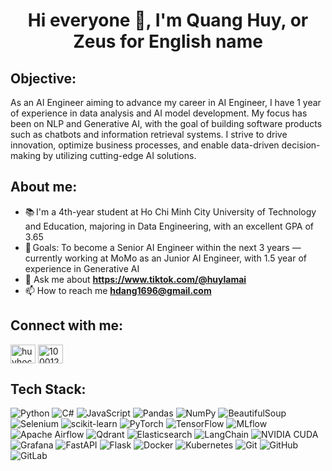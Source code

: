 <h1 align="center">Hi everyone 🫷, I'm Quang Huy, or Zeus for English name</h1>  

<h2 align="left">Objective:</h2>  

<p align="left"> As an AI Engineer aiming to advance my career in AI Engineer, I have 1 year of experience in data analysis and AI 
model development. My focus has been on NLP and Generative AI, with the goal of building software products such as 
chatbots and information retrieval systems. I strive to drive innovation, optimize business processes, and enable data-driven 
decision-making by utilizing cutting-edge AI solutions.</p>

<h2 align="left">About me:</h2>  

- 📚 I'm a 4th-year student at Ho Chi Minh City University of Technology and Education, majoring in Data Engineering, with an excellent GPA of 3.65
- 🎯 Goals: To become a Senior AI Engineer within the next 3 years — currently working at MoMo as an Junior AI Engineer, with 1.5 year of experience in Generative AI
- 💬 Ask me about **https://www.tiktok.com/@huylamai**
- 📫 How to reach me **hdang1696@gmail.com**

<h2 align="left">Connect with me:</h2>  
<p align="left">  
<a href="https://linkedin.com/in/huyhocdata" target="blank"><img align="center" src="https://raw.githubusercontent.com/rahuldkjain/github-profile-readme-generator/master/src/images/icons/Social/linked-in-alt.svg" alt="huyhocdata" height="30" width="40" /></a>  
<a href="https://fb.com/100012067900880" target="blank"><img align="center" src="https://raw.githubusercontent.com/rahuldkjain/github-profile-readme-generator/master/src/images/icons/Social/facebook.svg" alt="100012067900880" height="30" width="40" /></a>  
</p>  

<h2 align="left"> Tech Stack:</h2>  

![Python](https://img.shields.io/badge/Python-3776AB?style=for-the-badge&logo=python&logoColor=ffdd54)  ![C#](https://img.shields.io/badge/C%23-239120?style=for-the-badge&logo=csharp&logoColor=white)  ![JavaScript](https://img.shields.io/badge/JavaScript-F7DF1E?style=for-the-badge&logo=javascript&logoColor=black)  ![Pandas](https://img.shields.io/badge/Pandas-150458?style=for-the-badge&logo=pandas&logoColor=white)  ![NumPy](https://img.shields.io/badge/NumPy-013243?style=for-the-badge&logo=numpy&logoColor=white)  ![BeautifulSoup](https://img.shields.io/badge/BeautifulSoup-4B0082?style=for-the-badge&logo=beautifulsoup&logoColor=white)  ![Selenium](https://img.shields.io/badge/Selenium-43B02A?style=for-the-badge&logo=selenium&logoColor=white)  ![scikit-learn](https://img.shields.io/badge/scikit--learn-F7931E?style=for-the-badge&logo=scikit-learn&logoColor=white)  ![PyTorch](https://img.shields.io/badge/PyTorch-EE4C2C?style=for-the-badge&logo=PyTorch&logoColor=white)  ![TensorFlow](https://img.shields.io/badge/TensorFlow-FF6F00?style=for-the-badge&logo=TensorFlow&logoColor=white)  ![MLflow](https://img.shields.io/badge/MLflow-05A1B7?style=for-the-badge&logo=mlflow&logoColor=white)  ![Apache Airflow](https://img.shields.io/badge/Apache%20Airflow-017CEE?style=for-the-badge&logo=Apache%20Airflow&logoColor=white)  ![Qdrant](https://img.shields.io/badge/Qdrant-5B2EDC?style=for-the-badge&logo=qdrant&logoColor=white)  ![Elasticsearch](https://img.shields.io/badge/Elasticsearch-005571?style=for-the-badge&logo=elasticsearch&logoColor=white)  ![LangChain](https://img.shields.io/badge/LangChain-000000?style=for-the-badge&logo=langchain&logoColor=white)  ![NVIDIA CUDA](https://img.shields.io/badge/CUDA-000000?style=for-the-badge&logo=nVIDIA&logoColor=green)  ![Grafana](https://img.shields.io/badge/Grafana-F46800?style=for-the-badge&logo=grafana&logoColor=white)  ![FastAPI](https://img.shields.io/badge/FastAPI-005571?style=for-the-badge&logo=fastapi)  ![Flask](https://img.shields.io/badge/Flask-000000?style=for-the-badge&logo=flask&logoColor=white)  ![Docker](https://img.shields.io/badge/Docker-0db7ed?style=for-the-badge&logo=docker&logoColor=white)  ![Kubernetes](https://img.shields.io/badge/Kubernetes-326ce5?style=for-the-badge&logo=kubernetes&logoColor=white)  ![Git](https://img.shields.io/badge/Git-F05033?style=for-the-badge&logo=git&logoColor=white)  ![GitHub](https://img.shields.io/badge/GitHub-181717?style=for-the-badge&logo=github&logoColor=white)  ![GitLab](https://img.shields.io/badge/GitLab-E24329?style=for-the-badge&logo=gitlab&logoColor=white) 




